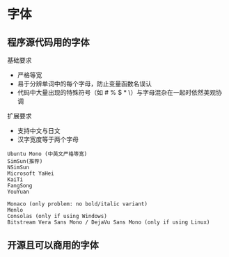 #  字体

## 程序源代码用的字体
基础要求
- 严格等宽
- 易于分辨单词中的每个字母，防止变量函数名误认
- 代码中大量出现的特殊符号（如 # % $ * \）与字母混杂在一起时依然美观协调

扩展要求
- 支持中文与日文
- 汉字宽度等于两个字母

```
Ubuntu Mono (中英文严格等宽)
SimSun(推荐)
NSimSun
Microsoft YaHei
KaiTi
FangSong
YouYuan

Monaco (only problem: no bold/italic variant)
Menlo
Consolas (only if using Windows)
Bitstream Vera Sans Mono / DejaVu Sans Mono (only if using Linux)
```

## 开源且可以商用的字体
